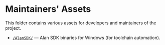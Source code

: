 # Maintainers' Assets

This folder contains various assets for developers and maintainers of the project.

- [`/AlanSDK/`](./AlanSDK/) — Alan SDK binaries for Windows (for toolchain automation).

<!-- EOF -->